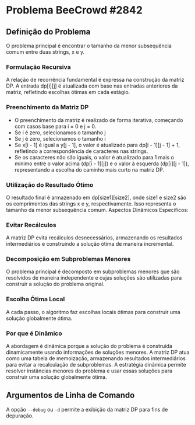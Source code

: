 # Problema BeeCrowd #2842

## Definição do Problema

O problema principal é encontrar o tamanho da menor subsequência comum entre duas strings, x e y.

### Formulação Recursiva

A relação de recorrência fundamental é expressa na construção da matriz DP. A entrada dp[i][j] é atualizada com base nas entradas anteriores da matriz, refletindo escolhas ótimas em cada estágio.

### Preenchimento da Matriz DP

- O preenchimento da matriz é realizado de forma iterativa, começando com casos base para i = 0 e j = 0.
- Se i é zero, selecionamos o tamanho j
- Se j é zero, selecionamos o tamanho i 
- Se x[i - 1] é igual a y[j - 1], o valor é atualizado para dp[i - 1][j - 1] + 1, refletindo a correspondência de caracteres nas strings.
- Se os caracteres não são iguais, o valor é atualizado para 1 mais o mínimo entre o valor acima (dp[i - 1][j]) e o valor à esquerda (dp[i][j - 1]), representando a escolha do caminho mais curto na matriz DP.


### Utilização do Resultado Ótimo

O resultado final é armazenado em dp[size1][size2], onde size1 e size2 são os comprimentos das strings x e y, respectivamente. Isso representa o tamanho da menor subsequência comum.
Aspectos Dinâmicos Específicos:

### Evitar Recálculos

A matriz DP evita recálculos desnecessários, armazenando os resultados intermediários e construindo a solução ótima de maneira incremental.

### Decomposição em Subproblemas Menores

O problema principal é decomposto em subproblemas menores que são resolvidos de maneira independente e cujas soluções são utilizadas para construir a solução do problema original.

### Escolha Ótima Local

A cada passo, o algoritmo faz escolhas locais ótimas para construir uma solução globalmente ótima.

### Por que é Dinâmico
A abordagem é dinâmica porque a solução do problema é construída dinamicamente usando informações de soluções menores. A matriz DP atua como uma tabela de memoização, 
armazenando resultados intermediários para evitar a recalculação de subproblemas. A estratégia dinâmica permite resolver instâncias menores do problema e usar essas soluções para construir uma solução globalmente ótima.

## Argumentos de Linha de Comando
A opção `--debug` ou `-d` permite a exibição da matriz DP para fins de depuração.
